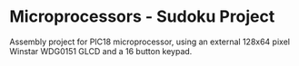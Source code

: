 # Microprocessors - Sudoku Project


Assembly project for PIC18 microprocessor, using an external 128x64 pixel Winstar WDG0151 GLCD and a 16 button keypad.
